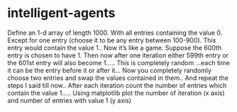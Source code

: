 # intelligent-agents
Define an 1-d array of length 1000. With all entries containing the value 0. Except for one entry (choose it to be any entry between 100-900). This entry would contain the value 1.. Now it’s like a game. Suppose the 600th entry is chosen to have 1. Then now after one iteration either 599th entry or the 601st entry will also become 1..... This is completely random ...each time it can be the entry before it or after it... Now you completely randomly choose two entries and swap the values contained in them.. And repeat the steps I said till now.. After each iteration count the number of entries which contain the value 1..... Using matplotlib plot the number of iteration (x axis) and number of entries with value 1 (y axis)
